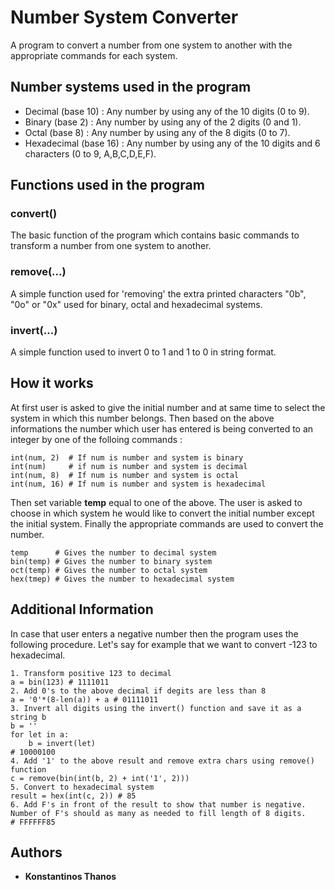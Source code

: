 # Number System Converter
A program to convert a number from one system to another with the appropriate commands for each system.

##  Number systems used in the program
* Decimal (base 10) : Any number by using any of the 10 digits (0 to 9).
* Binary (base 2)  : Any number by using any of the 2 digits (0 and 1).
* Octal (base 8)  : Any number by using any of the 8 digits (0 to 7).
* Hexadecimal (base 16) : Any number by using any of the 10 digits and 6 characters (0 to 9, A,B,C,D,E,F).

## Functions used in the program
### convert()
The basic function of the program which contains basic commands to transform a number from one system to another.

### remove(...)
A simple function used for 'removing' the extra printed characters "0b", "0o" or "0x" used for binary, octal and hexadecimal systems.

### invert(...)
A simple function used to invert 0 to 1 and 1 to 0 in string format.

## How it works
At first user is asked to give the initial number and at same time to select the system in which this number belongs.
Then based on the above informations the number which user has entered is being converted to an integer by one of the folloing commands : 
```
int(num, 2)  # If num is number and system is binary
int(num)     # if num is number and system is decimal
int(num, 8)  # If num is number and system is octal
int(num, 16) # If num is number and system is hexadecimal
```
Then set variable **temp** equal to one of the above.
The user is asked to choose in which system he would like to convert the initial number except the initial system.
Finally the appropriate commands are used to convert the number.
```
temp      # Gives the number to decimal system
bin(temp) # Gives the number to binary system
oct(temp) # Gives the number to octal system
hex(tmep) # Gives the number to hexadecimal system
```

## Additional Information
In case that user enters a negative number then the program uses the following procedure. 
Let's say for example that we want to convert -123 to hexadecimal.
```
1. Transform positive 123 to decimal
a = bin(123) # 1111011
2. Add 0's to the above decimal if degits are less than 8
a = '0'*(8-len(a)) + a # 01111011
3. Invert all digits using the invert() function and save it as a string b
b = ''
for let in a:
    b = invert(let)
# 10000100
4. Add '1' to the above result and remove extra chars using remove() function
c = remove(bin(int(b, 2) + int('1', 2)))
5. Convert to hexadecimal system
result = hex(int(c, 2)) # 85
6. Add F's in front of the result to show that number is negative. 
Number of F's should as many as needed to fill length of 8 digits. 
# FFFFFF85
```

## Authors

* **Konstantinos Thanos**
